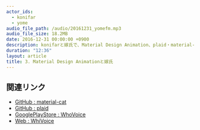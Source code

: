 ```yaml
---
actor_ids:
  - konifar
  - yome
audio_file_path: /audio/20161231_yomefm.mp3
audio_file_size: 18.2MB
date: 2016-12-31 00:00:00 +0900
description: konifarと嫁氏で、Material Design Animation、plaid・material-cat・who-voiceの感想、Animation実装と開発者のエゴなどについて話しました。
duration: "12:36"
layout: article
title: 3. Material Design Animationと嫁氏
---
```


## 関連リンク
- [GitHub : material-cat](https://github.com/konifar/material-cat)
- [GitHub : plaid](https://github.com/nickbutcher/plaid)
- [GooglePlayStore : WhoVoice](https://play.google.com/store/apps/details?id=com.konifar.whovoice)
- [Web : WhiVoice](http://www.who-voice.com/)
